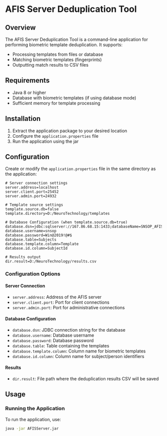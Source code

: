 # AFIS Server Deduplication Tool

## Overview
The AFIS Server Deduplication Tool is a command-line application for performing biometric template deduplication. It supports:
- Processing templates from files or database
- Matching biometric templates (fingerprints)
- Outputting match results to CSV files

## Requirements
- Java 8 or higher
- Database with biometric templates (if using database mode)
- Sufficient memory for template processing

## Installation
1. Extract the application package to your desired location
2. Configure the `application.properties` file
3. Run the application using the jar

## Configuration
Create or modify the `application.properties` file in the same directory as the application:

```properties
# Server connection settings
server.address=localhost
server.client.port=25452
server.admin.port=24932

# Template source settings
template.source.db=false
template.directory=D:/NeuroTechnology/templates

# Database Configuration (when template.source.db=true)
database.dsn=jdbc:sqlserver://167.86.68.15:1433;databaseName=SNSOP_AFIS_TEST;encrypt=false
database.username=snsop
database.password=Win@2019!@#$
database.table=Subjects
database.template.column=Template
database.id.column=SubjectId

# Results output
dir.result=D:/NeuroTechnology/results.csv
```

### Configuration Options

#### Server Connection
- `server.address`: Address of the AFIS server
- `server.client.port`: Port for client connections
- `server.admin.port`: Port for administrative connections

#### Database Configuration
- `database.dsn`: JDBC connection string for the database
- `database.username`: Database username
- `database.password`: Database password
- `database.table`: Table containing the templates
- `database.template.column`: Column name for biometric templates
- `database.id.column`: Column name for subject/person identifiers

#### Results
- `dir.result`: File path where the deduplication results CSV will be saved

## Usage

### Running the Application
To run the application, use:

```bash
java -jar AFISServer.jar
```